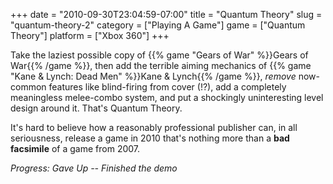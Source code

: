 +++
date = "2010-09-30T23:04:59-07:00"
title = "Quantum Theory"
slug = "quantum-theory-2"
category = ["Playing A Game"]
game = ["Quantum Theory"]
platform = ["Xbox 360"]
+++

Take the laziest possible copy of {{% game "Gears of War" %}}Gears of War{{% /game %}}, then add the terrible aiming mechanics of {{% game "Kane & Lynch: Dead Men" %}}Kane & Lynch{{% /game %}}, <i>remove</i> now-common features like blind-firing from cover (!?), add a completely meaningless melee-combo system, and put a shockingly uninteresting level design around it.  That's Quantum Theory.

It's hard to believe how a reasonably professional publisher can, in all seriousness, release a game in 2010 that's nothing more than a <b>bad facsimile</b> of a game from 2007.

<i>Progress: Gave Up -- Finished the demo</i>
